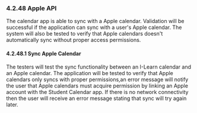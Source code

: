 ### 4.2.48 Apple API

The calendar app is able to sync with a Apple calendar. Validation will be successful if the application can sync with a user's Apple calendar. The system will also be tested to verify that Apple calendars doesn't automatically sync without proper access permissions. 

#### 4.2.48.1 Sync Apple Calendar

The testers will test the sync functionality between an I-Learn calendar and an Apple calendar. The application will be tested to verify that Apple calendars only syncs with proper permissions,an error message will notify the user that Apple calendars must acquire permission by linking an Apple account with the Student Calendar app.  If there is no network connectivity then the user will receive an error message stating that sync will try again later.

